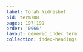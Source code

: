 ```yaml
---
label: Torah Nidreshet
pid: term708
pages: 197|199
order: '0966'
layout: generic_index_term
collection: index-headings
---
```

